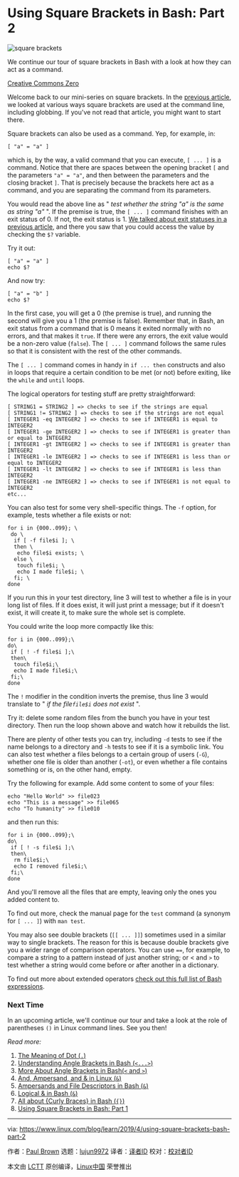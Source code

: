 [#]: collector: (lujun9972)
[#]: translator: ( )
[#]: reviewer: ( )
[#]: publisher: ( )
[#]: url: ( )
[#]: subject: (Using Square Brackets in Bash: Part 2)
[#]: via: (https://www.linux.com/blog/learn/2019/4/using-square-brackets-bash-part-2)
[#]: author: (Paul Brown https://www.linux.com/users/bro66)

Using Square Brackets in Bash: Part 2
======

![square brackets][1]

We continue our tour of square brackets in Bash with a look at how they can act as a command.

[Creative Commons Zero][2]

Welcome back to our mini-series on square brackets. In the [previous article][3], we looked at various ways square brackets are used at the command line, including globbing. If you've not read that article, you might want to start there.

Square brackets can also be used as a command. Yep, for example, in:

```
[ "a" = "a" ]
```

which is, by the way, a valid command that you can execute, `[ ... ]` is a command. Notice that there are spaces between the opening bracket `[` and the parameters `"a" = "a"`, and then between the parameters and the closing bracket `]`. That is precisely because the brackets here act as a command, and you are separating the command from its parameters.

You would read the above line as " _test whether the string "a" is the same as string "a"_ ". If the premise is true, the `[ ... ]` command finishes with an exit status of 0. If not, the exit status is 1. [We talked about exit statuses in a previous article][4], and there you saw that you could access the value by checking the `$?` variable.

Try it out:

```
[ "a" = "a" ]
echo $?
```

And now try:

```
[ "a" = "b" ]
echo $?
```

In the first case, you will get a 0 (the premise is true), and running the second will give you a 1 (the premise is false). Remember that, in Bash, an exit status from a command that is 0 means it exited normally with no errors, and that makes it `true`. If there were any errors, the exit value would be a non-zero value (`false`). The `[ ... ]` command follows the same rules so that it is consistent with the rest of the other commands.

The `[ ... ]` command comes in handy in `if ... then` constructs and also in loops that require a certain condition to be met (or not) before exiting, like the `while` and `until` loops.

The logical operators for testing stuff are pretty straightforward:

```
[ STRING1 = STRING2 ] => checks to see if the strings are equal
[ STRING1 != STRING2 ] => checks to see if the strings are not equal
[ INTEGER1 -eq INTEGER2 ] => checks to see if INTEGER1 is equal to INTEGER2
[ INTEGER1 -ge INTEGER2 ] => checks to see if INTEGER1 is greater than or equal to INTEGER2
[ INTEGER1 -gt INTEGER2 ] => checks to see if INTEGER1 is greater than INTEGER2
[ INTEGER1 -le INTEGER2 ] => checks to see if INTEGER1 is less than or equal to INTEGER2
[ INTEGER1 -lt INTEGER2 ] => checks to see if INTEGER1 is less than INTEGER2
[ INTEGER1 -ne INTEGER2 ] => checks to see if INTEGER1 is not equal to INTEGER2
etc...
```

You can also test for some very shell-specific things. The `-f` option, for example, tests whether a file exists or not:

```
for i in {000..099}; \
 do \
  if [ -f file$i ]; \
  then \
   echo file$i exists; \
  else \
   touch file$i; \
   echo I made file$i; \
  fi; \
done
```

If you run this in your test directory, line 3 will test to whether a file is in your long list of files. If it does exist, it will just print a message; but if it doesn't exist, it will create it, to make sure the whole set is complete.

You could write the loop more compactly like this:

```
for i in {000..099};\
do\
 if [ ! -f file$i ];\
 then\
  touch file$i;\
  echo I made file$i;\
 fi;\
done
```

The `!` modifier in the condition inverts the premise, thus line 3 would translate to " _if the file`file$i` does not exist_ ".

Try it: delete some random files from the bunch you have in your test directory. Then run the loop shown above and watch how it rebuilds the list.

There are plenty of other tests you can try, including `-d` tests to see if the name belongs to a directory and `-h` tests to see if it is a symbolic link. You can also test whether a files belongs to a certain group of users (`-G`), whether one file is older than another (`-ot`), or even whether a file contains something or is, on the other hand, empty.

Try the following for example. Add some content to some of your files:

```
echo "Hello World" >> file023
echo "This is a message" >> file065
echo "To humanity" >> file010
```

and then run this:

```
for i in {000..099};\
do\
 if [ ! -s file$i ];\
 then\
  rm file$i;\
  echo I removed file$i;\
 fi;\
done
```

And you'll remove all the files that are empty, leaving only the ones you added content to.

To find out more, check the manual page for the `test` command (a synonym for `[ ... ]`) with `man test`.

You may also see double brackets (`[[ ... ]]`) sometimes used in a similar way to single brackets. The reason for this is because double brackets give you a wider range of comparison operators. You can use `==`, for example, to compare a string to a pattern instead of just another string; or < and `>` to test whether a string would come before or after another in a dictionary.

To find out more about extended operators [check out this full list of Bash expressions][5].

### Next Time

In an upcoming article, we'll continue our tour and take a look at the role of parentheses `()` in Linux command lines. See you then!

_Read more:_

  1. [The Meaning of Dot (`.`)][6]
  2. [Understanding Angle Brackets in Bash (`<...>`)][7]
  3. [More About Angle Brackets in Bash(`<` and `>`)][8]
  4. [And, Ampersand, and & in Linux (`&`)][9]
  5. [Ampersands and File Descriptors in Bash (`&`)][10]
  6. [Logical & in Bash (`&`)][4]
  7. [All about {Curly Braces} in Bash (`{}`)][11]
  8. [Using Square Brackets in Bash: Part 1][3]



--------------------------------------------------------------------------------

via: https://www.linux.com/blog/learn/2019/4/using-square-brackets-bash-part-2

作者：[Paul Brown][a]
选题：[lujun9972][b]
译者：[译者ID](https://github.com/译者ID)
校对：[校对者ID](https://github.com/校对者ID)

本文由 [LCTT](https://github.com/LCTT/TranslateProject) 原创编译，[Linux中国](https://linux.cn/) 荣誉推出

[a]: https://www.linux.com/users/bro66
[b]: https://github.com/lujun9972
[1]: https://www.linux.com/sites/lcom/files/styles/rendered_file/public/square-brackets-3734552_1920.jpg?itok=hv9D6TBy (square brackets)
[2]: /LICENSES/CATEGORY/CREATIVE-COMMONS-ZERO
[3]: https://www.linux.com/blog/2019/3/using-square-brackets-bash-part-1
[4]: https://www.linux.com/blog/learn/2019/2/logical-ampersand-bash
[5]: https://www.gnu.org/software/bash/manual/bashref.html#Bash-Conditional-Expressions
[6]: https://www.linux.com/blog/learn/2019/1/linux-tools-meaning-dot
[7]: https://www.linux.com/blog/learn/2019/1/understanding-angle-brackets-bash
[8]: https://www.linux.com/blog/learn/2019/1/more-about-angle-brackets-bash
[9]: https://www.linux.com/blog/learn/2019/2/and-ampersand-and-linux
[10]: https://www.linux.com/blog/learn/2019/2/ampersands-and-file-descriptors-bash
[11]: https://www.linux.com/blog/learn/2019/2/all-about-curly-braces-bash
